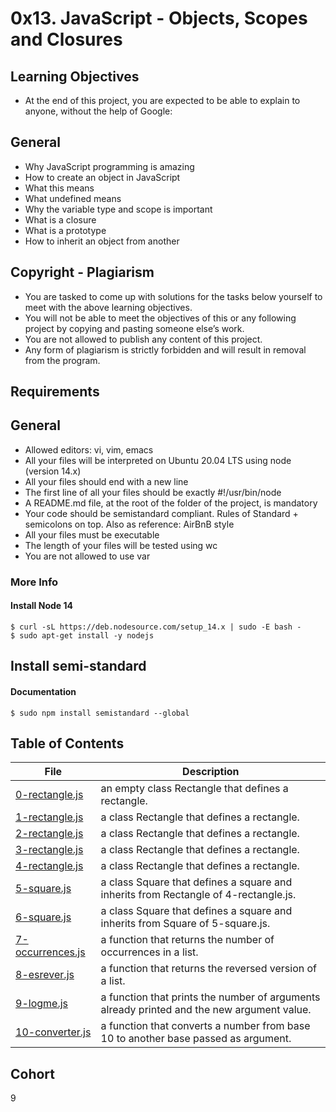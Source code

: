 # 0x13. JavaScript - Objects, Scopes and Closures
## Learning Objectives
- At the end of this project, you are expected to be able to explain to anyone, without the help of Google:

## General
- Why JavaScript programming is amazing
- How to create an object in JavaScript
- What this means
- What undefined means
- Why the variable type and scope is important
- What is a closure
- What is a prototype
- How to inherit an object from another

## Copyright - Plagiarism
- You are tasked to come up with solutions for the tasks below yourself to meet with the above learning objectives.
- You will not be able to meet the objectives of this or any following project by copying and pasting someone else’s work.
- You are not allowed to publish any content of this project.
- Any form of plagiarism is strictly forbidden and will result in removal from the program.

## Requirements

## General
- Allowed editors: vi, vim, emacs
- All your files will be interpreted on Ubuntu 20.04 LTS using node (version 14.x)
- All your files should end with a new line
- The first line of all your files should be exactly #!/usr/bin/node
- A README.md file, at the root of the folder of the project, is mandatory
- Your code should be semistandard compliant. Rules of Standard + semicolons on top. Also as reference: AirBnB style
- All your files must be executable
- The length of your files will be tested using wc
- You are not allowed to use var

### More Info
#### Install Node 14
```
$ curl -sL https://deb.nodesource.com/setup_14.x | sudo -E bash -
$ sudo apt-get install -y nodejs
```
## Install semi-standard

#### Documentation
```
$ sudo npm install semistandard --global
```

## Table of Contents 
File | Description
-----|------------
[0-rectangle.js](./0-rectangle.js) | an empty class Rectangle that defines a rectangle.
[1-rectangle.js](./1-rectangle.js) | a class Rectangle that defines a rectangle.
[2-rectangle.js](./2-rectangle.js) | a class Rectangle that defines a rectangle.
[3-rectangle.js](./3-rectangle.js) | a class Rectangle that defines a rectangle.
[4-rectangle.js](./4-rectangle.js) | a class Rectangle that defines a rectangle.
[5-square.js](./5-square.js) | a class Square that defines a square and inherits from Rectangle of 4-rectangle.js.
[6-square.js](./6-square.js) | a class Square that defines a square and inherits from Square of 5-square.js.
[7-occurrences.js](./7-occurrences.js) | a function that returns the number of occurrences in a list.
[8-esrever.js](./8-esrever.js) | a function that returns the reversed version of a list.
[9-logme.js](./9-logme.js) | a function that prints the number of arguments already printed and the new argument value.
[10-converter.js](./10-converter.js) | a function that converts a number from base 10 to another base passed as argument.

## Cohort
9

